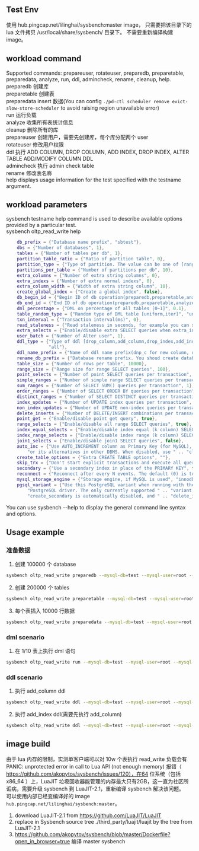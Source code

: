 ## Test Env
使用 hub.pingcap.net/lilinghai/sysbench:master image，
只需要把该目录下的 lua 文件拷贝 /usr/local/share/sysbench/ 目录下。 不需要重新编译构建 image。 

## workload command
Supported commands: prepareuser, rotateuser, preparedb, preparetable, preparedata, analyze, run, ddl, admincheck, rename, cleanup, help.   
preparedb 创建库  
preparetable 创建表  
preparedata insert 数据(You can config ```./pd-ctl scheduler remove evict-slow-store-scheduler``` to avoid raising region unavailable error)  
run 运行负载  
analyze 收集所有表统计信息  
cleanup 删除所有的库  
prepareuser 创建用户，需要先创建库，每个库分配两个 user  
rotateuser 修改用户权限  
ddl 执行 ADD COLUMN, DROP COLUMN, ADD INDEX, DROP INDEX, ALTER TABLE ADD/MODIFY COLUMN DDL  
admincheck 执行 admin check table  
rename 修改表名称  
help displays usage information for the test specified with the testname argument.  

## workload parameters
sysbench testname help command is used to describe available options provided by a particular test.  
sysbench oltp_read_write help
```lua
    db_prefix = {"Database name prefix", "sbtest"},
    dbs = {"Number of databases", 1},
    tables = {"Number of tables per db", 1},
    partition_table_ratio = {"Ratio of partition table", 0},
    partition_type = {"Type of partition. The value can be one of [range,list,hash]", "hash"},
    partitions_per_table = {"Number of partitions per db", 10},
    extra_columns = {"Number of extra string columns", 0},
    extra_indexs = {"Number of extra normal indexs", 0},
    extra_column_width = {"Width of extra string column", 10},
    create_global_index = {"Create a global index", false},
    db_begin_id = {"Begin ID of db operation(preparedb,preparetable,analyze,cleanup,ddl)", 1},
    db_end_id = {"End ID of db operation(preparedb,preparetable,analyze,cleanup,ddl), 0 means dbs", 0},
    dml_percentage = {"DML on percentage of all tables [0~1]", 0.1},
    table_random_type = {"Random type of DML table [uniform,iter]", "uniform"},
    txn_interval = {"Transaction interval(ms)", 0},
    read_staleness = {"Read staleness in seconds, for example you can set -5", 0},
    extra_selects = {"Enable/disable extra SELECT queries when extra_indexs > 0", false},
    user_batch = {"Number of Alter user", 1},
    ddl_type = {"Type of ddl [drop_column,add_column,drop_index,add_index,change_column_type,all], all means all ddls",
                "all"},
    ddl_name_prefix = {"Name of ddl name prefix(dnp_c for new column, dnp_i for new index)", "dnp"},
    rename_db_prefix = {"Database rename prefix. You shoud create databases before rename", "rnsbtest"},
    table_size = {"Number of rows per table", 10000},
    range_size = {"Range size for range SELECT queries", 100},
    point_selects = {"Number of point SELECT queries per transaction", 10},
    simple_ranges = {"Number of simple range SELECT queries per transaction", 1},
    sum_ranges = {"Number of SELECT SUM() queries per transaction", 1},
    order_ranges = {"Number of SELECT ORDER BY queries per transaction", 1},
    distinct_ranges = {"Number of SELECT DISTINCT queries per transaction", 1},
    index_updates = {"Number of UPDATE index queries per transaction", 1},
    non_index_updates = {"Number of UPDATE non-index queries per transaction", 1},
    delete_inserts = {"Number of DELETE/INSERT combinations per transaction", 1},
    point_get = {"Enable/disable point get query", true},
    range_selects = {"Enable/disable all range SELECT queries", true},
    index_equal_selects = {"Enable/disable index equal (k column) SELECT queries", false},
    index_range_selects = {"Enable/disable index range (k column) SELECT queries", false},
    join1_selects = {"Enable/disable join1 SELECT queries", false},
    auto_inc = {"Use AUTO_INCREMENT column as Primary Key (for MySQL), " ..
        "or its alternatives in other DBMS. When disabled, use " .. "client-generated IDs", true},
    create_table_options = {"Extra CREATE TABLE options", ""},
    skip_trx = {"Don't start explicit transactions and execute all queries " .. "in the AUTOCOMMIT mode", false},
    secondary = {"Use a secondary index in place of the PRIMARY KEY", false},
    reconnect = {"Reconnect after every N events. The default (0) is to not reconnect", 0},
    mysql_storage_engine = {"Storage engine, if MySQL is used", "innodb"},
    pgsql_variant = {"Use this PostgreSQL variant when running with the " ..
        "PostgreSQL driver. The only currently supported " .. "variant is 'redshift'. When enabled, " ..
        "create_secondary is automatically disabled, and " .. "delete_inserts is set to 0"}
```

You can use sysbench --help to display the general command line syntax and options.

## Usage example  
### 准备数据
1. 创建 100000 个 database  
```bash
sysbench oltp_read_write preparedb --mysql-db=test --mysql-user=root --mysql-password="" --mysql-host=10.104.104.44 --mysql-port=4000 --db_prefix=sbtest --dbs=100000 --tables=2 --table_size=10000 --threads=64
```
2. 创建 200000 个 tables  
```bash
sysbench oltp_read_write preparetable --mysql-db=test --mysql-user=root --mysql-password="" --mysql-host=10.104.104.44 --mysql-port=4000 --db_prefix=sbtest --dbs=100000 --tables=2 --table_size=10000 --threads=64
```
3. 每个表插入 10000 行数据  
```bash
sysbench oltp_read_write preparedata --mysql-db=test --mysql-user=root --mysql-password="" --mysql-host=10.104.104.44 --mysql-port=4000 --db_prefix=sbtest --dbs=100000 --tables=2 --table_size=10000 --threads=64
```

### dml scenario
1. 在 1/10 表上执行 dml 语句  
```bash
sysbench oltp_read_write run --mysql-db=test --mysql-user=root --mysql-password="" --mysql-host=10.104.104.44 --mysql-port=4000 --db_prefix=sbtest --dbs=100000 --tables=2 --table_size=10000 --threads=64 --dml_percentage=0.1
```

### ddl scenario
1. 执行 add_column ddl  
```bash
sysbench oltp_read_write ddl --mysql-db=test --mysql-user=root --mysql-password="" --mysql-host=10.104.104.44 --mysql-port=4000 --db_prefix=sbtest --dbs=100000 --tables=2 --table_size=10000 --threads=64 --ddl_type=add_column
```
2. 执行 add_index ddl(需要先执行 add_column)  
```bash
sysbench oltp_read_write ddl --mysql-db=test --mysql-user=root --mysql-password="" --mysql-host=10.104.104.44 --mysql-port=4000 --db_prefix=sbtest --dbs=100000 --tables=2 --table_size=10000 --threads=64 --ddl_type=add_index
```

## image build
由于 lua 内存的限制，实测单客户端可以对 10w 个表执行 read_write 负载会有 PANIC: unprotected error in call to Lua API (not enough memory) 报错（
https://github.com/akopytov/sysbench/issues/120），在64 位系统（包括 x86_64 ）上，LuaJIT 垃圾回收器能管理的内存最大只有2GB，这一直为社区所诟病，需要升级 sysbench 到 LuaJIT-2.1，重新编译 sysbench 解决该问题。  
可以使用内部已经变编译好的 image `hub.pingcap.net/lilinghai/sysbench:master`。

1. download LuaJIT-2.1 from https://github.com/LuaJIT/LuaJIT
2. replace in Sysbench source tree ./third_party/luajit/luajit by the tree from LuaJIT-2.1
3. https://github.com/akopytov/sysbench/blob/master/Dockerfile?open_in_browser=true 编译 master sysbench

